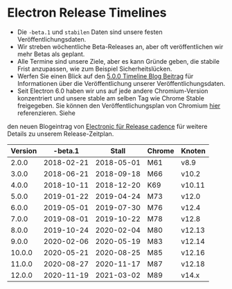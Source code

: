 # Electron Release Timelines

* Die `-beta.1` und `stabilen` Daten sind unsere festen Veröffentlichungsdaten.
* Wir streben wöchentliche Beta-Releases an, aber oft veröffentlichen wir mehr Betas als geplant.
* Alle Termine sind unsere Ziele, aber es kann Gründe geben, die stabile Frist anzupassen, wie zum Beispiel Sicherheitslücken.
* Werfen Sie einen Blick auf den [5.0.0 Timeline Blog Beitrag](https://electronjs.org/blog/electron-5-0-timeline) für Informationen über die Veröffentlichung unserer Veröffentlichungsdaten.
* Seit Electron 6.0 haben wir uns auf jede andere Chromium-Version konzentriert und unsere stable am selben Tag wie Chrome Stable freigegeben. Sie können den Veröffentlichungsplan von Chromium [hier](https://chromiumdash.appspot.com/schedule) referenzieren. Siehe

den neuen Blogeintrag von [ Electronic für Release cadence](https://www.electronjs.org/blog/12-week-cadence) für weitere Details zu unserem Release-Zeitplan.</li> </ul> 
  
  
| Version | -beta.1    | Stall      | Chrome | Knoten |
| ------- | ---------- | ---------- | ------ | ------ |
| 2.0.0   | 2018-02-21 | 2018-05-01 | M61    | v8.9   |
| 3.0.0   | 2018-06-21 | 2018-09-18 | M66    | v10.2  |
| 4.0.0   | 2018-10-11 | 2018-12-20 | K69    | v10.11 |
| 5.0.0   | 2019-01-22 | 2019-04-24 | M73    | v12.0  |
| 6.0.0   | 2019-05-01 | 2019-07-30 | M76    | v12.4  |
| 7.0.0   | 2019-08-01 | 2019-10-22 | M78    | v12.8  |
| 8.0.0   | 2019-10-24 | 2020-02-04 | M80    | v12.13 |
| 9.0.0   | 2020-02-06 | 2020-05-19 | M83    | v12.14 |
| 10.0.0  | 2020-05-21 | 2020-08-25 | M85    | v12.16 |
| 11.0.0  | 2020-08-27 | 2020-11-17 | M87    | v12.18 |
| 12.0.0  | 2020-11-19 | 2021-03-02 | M89    | v14.x  |
